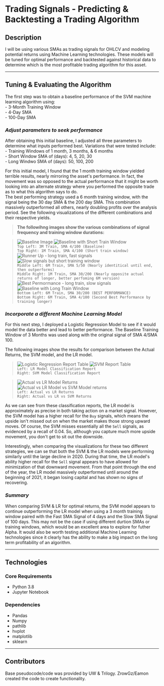 # Trading Signals - Predicting & Backtesting a Trading Algorithm

## Description

I will be using various SMAs as trading signals for OHLCV and modeling potential returns using Machine Learning technologies. These models will be tuned for optimal performance and backtested against historical data to determine which is the most profitable trading algorithm for this asset.  

---
## Tuning & Evaluating the Algorithm

The first step was to obtain a baseline performance of the SVM machine learning algorithm using:  
    - 3-Month Training Window  
    - 4-Day SMA  
    - 100-Day SMA  

### *Adjust parameters to seek performance*
After obtaining this initial baseline, I adjusted all three parameters to determine what inputs performed best. Variations that were tested include: 
    - Training Windows of 1 month, 3 months, & 6 months  
    - Short Window SMA of (days): 4, 5, 20, 30  
    - Long Windwo SMA of (days): 50, 100, 200  

For this initial model, I found that the 1 month training window yielded terrible results, nearly mirroring the asset's performance. In fact, the movement was so opposed to the actual performance that it might be worth looking into an alternate strategy where you performed the opposite trade as to what this algorithm says to do.  
The best performing strategy used a 6 month training window, with the signal being the 30 day SMA & the 200 day SMA. This combination massively outperformed all others, nearly doubling profits over the analysis period. See the following visualizations of the different combinations and their respective yields.

>**The followihng images show the various combinations of signal frequency and training window durations:**  

>![Baseline Image](images/SVM_3M_SMA4-100.png)
>![Baseline with Short Train Window](images/SVM_1M_SMA4-100.png)  
>`Top Left: 3M Train, SMA 4/100 (Baseline)`  
>`Top Right: 1M Train, SMA 4/100 (Short train window)`  
>![Runner Up - long train, fast signals](images/SVM_6M_SMA5-50.png)
>![Slow signals but short training window](images/SVM_1M_SMA30-200.png)  
>`Middle Left: 6M Train, SMA 5/50 (Nearly identitical until end, then outperforms)`  
>`Middle Right: 1M Train, SMA 30/200 (Nearly opposite actual returns of longer, better perfoming 6M version)`  
>![Best Permormance - long train, slow signals](images/SVM_6M_SMA30-200.png)
>![Baseline with Long Train Window](images/SVM_6M_SMA4-100.png)  
>`Bottom Left: 6M Train, SMA 30/200 (BEST PERFORMANCE)`  
>`Bottom Right: 6M Train, SMA 4/100 (Second Best Performance by training longer)`  

### *Incorporate a different Machine Learning Model*
For this next step, I deployed a Logistic Regression Model to see if it would model the data better and lead to better performance. The Baseline Training Window of 3 Months was used along with the original signal of SMA 4/SMA 100.  

The following images show the results for comparison between the Actual Returns, the SVM model, and the LR model.  

>![Logistic Regression Report Table](images/report_lr.png)
>![SVM Report Table](images/report_svm.png)  
>`Left: LR Model Classification Report`  
>`Right: SVM Model Classification Report`  


>![Actual vs LR Model Returns](images/Returns_LR.png)
>![Actual vs LR Model vs SVM Model returns](images/Returns_SVM_LR.png)  
>`Left: Actual vs LR Returns`  
>`Right: Actual vs LR vs SVM Returns` 

As we can see from these classification reports, the LR model is approximately as precise in both taking action on a market signal. However, the SVM model has a higher recall for the `Buy` signals, which means the upside isn't missed out on when the market makes those strong upward moves. Of course, the SVM misses essentially all the `Sell` signals, as evidenced by a recall of 0.04. So, although you capture much more upside movement, you don't get to sit out the downside.  

Interestingly, when comparing the visualizations for these two different strategies, we can se that both the SVM & the LR models were performing similarly until the large decline in 2020. During that time, the LR model's ability higher recall for the `Sell` signal appears to have allowed for minimization of that downward movement. From that point through the end of the year, the LR model massively outperformed until around the beginning of 2021, it began losing capital and has shown no signs of recovering.  

### *Summary*

When comparing SVM & LR for optimal returns, the SVM model appears to continue outperforming the LR model when using a 3 month training window paired with the Fast SMA Signal of 4 days and the Slow SMA Signal of 100 days. This may not be the case if using different durtion SMAs or training windows, which would be an excellent area to explore for futher Alpha. It would also be worth testing additional Machine Learning technologies since it clearly has the ability to make a big impact on the long term profitability of an algorithm.

---
## Technologies

### Core Requirements
- Python 3.8
- Jupyter Notebook

### Dependencies
- Pandas
- Numpy
- pathlib
- hvplot
- matplotlib
- sklearn

---
## Contributors

Base pseudocode/code was provided by UW & Trilogy. ZrowGz/Eamon created the code to create functionality.